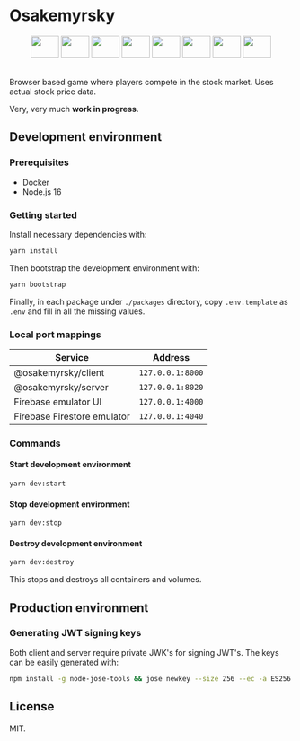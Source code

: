 # Osakemyrsky

<div align="center">
  <img height="40" width="50" src="https://cdn.svgporn.com/logos/typescript-icon.svg"/>
  <img height="40" width="50" src="https://cdn.svgporn.com/logos/nextjs-icon.svg"/>
  <img height="40" width="50" src="https://cdn.svgporn.com/logos/tailwindcss-icon.svg"/>
  <img height="40" width="50" src="https://cdn.svgporn.com/logos/nestjs.svg"/>
  <img height="40" width="50" src="https://cdn.svgporn.com/logos/graphql.svg"/>
  <img height="40" width="50" src="https://cdn.svgporn.com/logos/apollostack.svg"/>
  <img height="40" width="50" src="https://cdn.svgporn.com/logos/firebase.svg"/>
  <img height="40" width="50" src="https://cdn.svgporn.com/logos/google-cloud.svg"/>
</div>

<br>

Browser based game where players compete in the stock market. Uses actual stock price data.

Very, very much **work in progress**.

## Development environment

### Prerequisites

- Docker
- Node.js 16

### Getting started

Install necessary dependencies with:

```sh
yarn install
```

Then bootstrap the development environment with:

```sh
yarn bootstrap
```

Finally, in each package under `./packages` directory, copy `.env.template` as `.env` and fill in all the missing values.

### Local port mappings

| Service                     | Address          |
| --------------------------- | ---------------- |
| @osakemyrsky/client         | `127.0.0.1:8000` |
| @osakemyrsky/server         | `127.0.0.1:8020` |
| Firebase emulator UI        | `127.0.0.1:4000` |
| Firebase Firestore emulator | `127.0.0.1:4040` |

### Commands

#### Start development environment

```sh
yarn dev:start
```

#### Stop development environment

```sh
yarn dev:stop
```

#### Destroy development environment

```sh
yarn dev:destroy
```

This stops and destroys all containers and volumes.

## Production environment

### Generating JWT signing keys

Both client and server require private JWK's for signing JWT's. The keys can be easily generated with:

```sh
npm install -g node-jose-tools && jose newkey --size 256 --ec -a ES256
```

## License

MIT.
